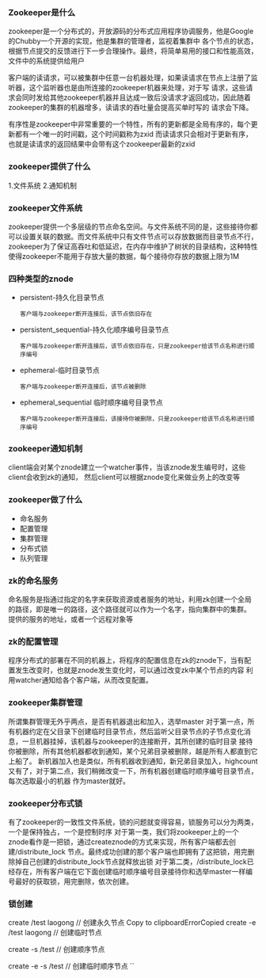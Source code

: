 ### Zookeeper是什么
zookeeper是一个分布式的，开放源码的分布式应用程序协调服务，他是Google的Chubby一个开源的实现，他是集群的管理者，监视着集群中
各个节点的状态，根据节点提交的反馈进行下一步合理操作。最终，将简单易用的接口和性能高效，文件中的系统提供给用户

客户端的读请求，可以被集群中任意一台机器处理，如果读请求在节点上注册了监听器，这个监听器也是由所连接的zookeeper机器来处理，对于写
请求，这些请求会同时发给其他zookeeper机器并且达成一致后没请求才返回成功，因此随着zookeeper的集群的机器增多，读请求的吞吐量会提高买单时写的
请求会下降。

有序性是zookeeper中非常重要的一个特性，所有的更新都是全局有序的，每个更新都有一个唯一的时间戳，这个时间戳称为zxid 而读请求只会相对于更新有序，
也就是读请求的返回结果中会带有这个zookeeper最新的zxid

### zookeeper提供了什么
1.文件系统
2.通知机制

### zookeeper文件系统
zookeeper提供一个多层级的节点命名空间。与文件系统不同的是，这些接待你都可以设置关联的数据。而文件系统中只有文件节点可以存放数据而目录节点不行，
zookeeper为了保证高吞吐和低延迟，在内存中维护了树状的目录结构，这种特性使得zookeeper不能用于存放大量的数据，每个接待你存放的数据上限为1M

### 四种类型的znode

- persistent-持久化目录节点
     
      客户端与zookeeper断开连接后，该节点依旧存在
- persistent_sequential-持久化顺序编号目录节点

      客户端与zookeeper断开连接后，该节点依旧存在，只是zookeeper给该节点名称进行顺序编号
- ephemeral-临时目录节点
       
      客户端与zookeeper断开连接后，该节点被删除 
- ephemeral_sequential 临时顺序编号目录节点

      客户端与zookeeper断开连接后，该接待你被删除，只是zookeeper给该节点名称进行顺序编号

### zookeeper通知机制
client端会对某个znode建立一个watcher事件，当该znode发生编号时，这些client会收到zk的通知，
然后client可以根据znode变化来做业务上的改变等

### zookeeper做了什么
- 命名服务
- 配置管理
- 集群管理
- 分布式锁
- 队列管理

### zk的命名服务
命名服务是指通过指定的名字来获取资源或者服务的地址，利用zk创建一个全局的路径，即是唯一的路径，这个路径就可以作为一个名字，指向集群中的集群。
提供的服务的地址，或者一个远程对象等

### zk的配置管理
程序分布式的部署在不同的机器上，将程序的配置信息在zk的znode下，当有配置发生改变时，也就是znode发生变化时，可以通过改变zk中某个节点的内容
利用watcher通知给各个客户端，从而改变配置。

### zookeeper集群管理

所谓集群管理无外乎两点，是否有机器退出和加入，选举master
对于第一点，所有机器约定在父目录下创建临时目录节点，然后监听父目录节点的子节点变化消息，一旦机器挂掉，该机器与zookeeper的连接断开，其所创建的临时目录
接待你被删除，所有其他机器都收到通知，某个兄弟目录被删除，越是所有人都直到它上船了。
新机器加入也是类似，所有机器收到通知，新兄弟目录加入，highcount又有了，对于第二点，我们稍微改变一下，所有机器创建临时顺序编号目录节点，每次选取最小的机器
作为master就好。

### zookeeper分布式锁
有了zookeeper的一致性文件系统，锁的问题就变得容易，锁服务可以分为两类，一个是保持独占，一个是控制时序
对于第一类，我们将zookeeper上的一个znode看作是一把锁，通过createznode的方式来实现，所有客户端都去创建/distribute_lock
节点。最终成功创建的那个客户端也即拥有了这把锁，用完删除掉自己创建的distribute_lock节点就释放出锁
对于第二类，/distribute_lock已经存在，所有客户端在它下面创建临时顺序编号目录接待你和选举master一样编号最好的获取锁，用完删除，依次创建。


### 锁创建
create /test laogong // 创建永久节点 
Copy to clipboardErrorCopied
create -e /test laogong // 创建临时节点

create -s /test // 创建顺序节点

create -e -s /test // 创建临时顺序节点 ``